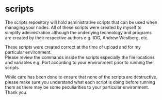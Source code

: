 # scripts

The scripts repository will hold asministrative scripts that can be used when managing your nodes.
All of these scripts were created by myself to simplify administration although the underlying
technology and programs are created by their respective authors e.g. IOG, Andrew Westberg, etc.

These scripts were created correct at the time of upload and for my particular environment.  
Please review the commands inside the scripts especially the file locations and variables e.g. Port
according to your environment prior to running the scripts.

While care has been done to ensure that none of the scripts are destructive, please make sure you
understand what each script is doing before running them as there may be some peculiarities to your
particular environment.  Thank you.

